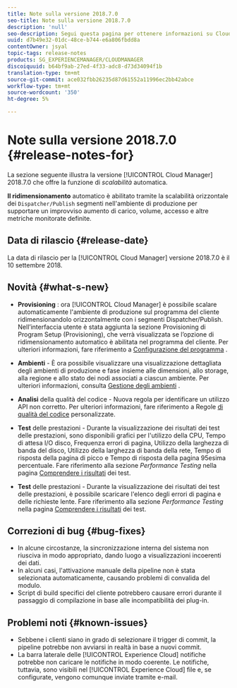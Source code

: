 ```yaml
---
title: Note sulla versione 2018.7.0
seo-title: Note sulla versione 2018.7.0
description: 'null'
seo-description: Segui questa pagina per ottenere informazioni su Cloud Manager Release 2018.7.0.
uuid: d7b49e32-01dc-48ce-b744-e6a806fbdd8a
contentOwner: jsyal
topic-tags: release-notes
products: SG_EXPERIENCEMANAGER/CLOUDMANAGER
discoiquuid: b64bf9ab-27ed-4f33-adc8-d73d34094f1b
translation-type: tm+mt
source-git-commit: ace032fbb26235d87d61552a11996ec2bb42abce
workflow-type: tm+mt
source-wordcount: '350'
ht-degree: 5%

---
```



# Note sulla versione 2018.7.0 {#release-notes-for}

La sezione seguente illustra la versione [!UICONTROL Cloud Manager] 2018.7.0 che offre la funzione di *scalabilità* automatica.

**Il ridimensionamento** automatico è abilitato tramite la scalabilità orizzontale dei `Dispatcher/Publish` segmenti nell&#39;ambiente di produzione per supportare un improvviso aumento di carico, volume, accesso e altre metriche monitorate definite.

## Data di rilascio {#release-date}

La data di rilascio per la [!UICONTROL Cloud Manager] versione 2018.7.0 è il 10 settembre 2018.

## Novità {#what-s-new}

* **Provisioning** : ora [!UICONTROL Cloud Manager] è possibile scalare automaticamente l&#39;ambiente di produzione sul programma del cliente ridimensionandolo orizzontalmente con i segmenti Dispatcher/Publish. Nell’interfaccia utente è stata aggiunta la sezione Provisioning di Program Setup (Provisioning), che verrà visualizzata se l’opzione di ridimensionamento automatico è abilitata nel programma del cliente. Per ulteriori informazioni, fare riferimento a [Configurazione del programma](setting-up-program.md) .

* **Ambienti** - È ora possibile visualizzare una visualizzazione dettagliata degli ambienti di produzione e fase insieme alle dimensioni, allo storage, alla regione e allo stato dei nodi associati a ciascun ambiente. Per ulteriori informazioni, consulta [Gestione degli ambienti](manage-your-environment.md) .

* **Analisi** della qualità del codice - Nuova regola per identificare un utilizzo API non corretto. Per ulteriori informazioni, fare riferimento a Regole [di qualità del codice](custom-code-quality-rules.md) personalizzate.

* **Test** delle prestazioni - Durante la visualizzazione dei risultati dei test delle prestazioni, sono disponibili grafici per l&#39;utilizzo della CPU, Tempo di attesa I/O disco, Frequenza errori di pagina, Utilizzo della larghezza di banda del disco, Utilizzo della larghezza di banda della rete, Tempo di risposta della pagina di picco e Tempo di risposta della pagina 95esima percentuale. Fare riferimento alla sezione *Performance Testing* nella pagina [Comprendere i risultati](understand-your-test-results.md) dei test.

* **Test** delle prestazioni - Durante la visualizzazione dei risultati dei test delle prestazioni, è possibile scaricare l&#39;elenco degli errori di pagina e delle richieste lente. Fare riferimento alla sezione *Performance Testing* nella pagina [Comprendere i risultati](understand-your-test-results.md) dei test.

## Correzioni di bug {#bug-fixes}

* In alcune circostanze, la sincronizzazione interna del sistema non riusciva in modo appropriato, dando luogo a visualizzazioni incoerenti dei dati.
* In alcuni casi, l&#39;attivazione manuale della pipeline non è stata selezionata automaticamente, causando problemi di convalida del modulo.
* Script di build specifici del cliente potrebbero causare errori durante il passaggio di compilazione in base alle incompatibilità dei plug-in.

## Problemi noti {#known-issues}

* Sebbene i clienti siano in grado di selezionare il trigger di commit, la pipeline potrebbe non avviarsi in realtà in base a nuovi commit.
* La barra laterale delle [!UICONTROL Experience Cloud] notifiche potrebbe non caricare le notifiche in modo coerente. Le notifiche, tuttavia, sono visibili nel [!UICONTROL Experience Cloud] file e, se configurate, vengono comunque inviate tramite e-mail.

